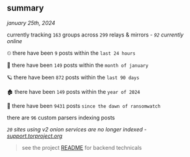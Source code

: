 
## summary
_january 25th, 2024_

currently tracking `163` groups across `299` relays & mirrors - _`92` currently online_

⏲ there have been `9` posts within the `last 24 hours`

🦈 there have been `149` posts within the `month of january`

🪐 there have been `872` posts within the `last 90 days`

🏚 there have been `149` posts within the `year of 2024`

🦕 there have been `9431` posts `since the dawn of ransomwatch`

there are `96` custom parsers indexing posts

_`20` sites using v2 onion services are no longer indexed - [support.torproject.org](https://support.torproject.org/onionservices/v2-deprecation/)_

> see the project [README](https://github.com/joshhighet/ransomwatch#ransomwatch--) for backend technicals
